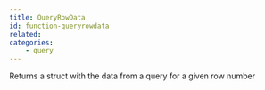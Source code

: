 ```yaml
---
title: QueryRowData
id: function-queryrowdata
related:
categories:
    - query
---
```


Returns a struct with the data from a query for a given row number
